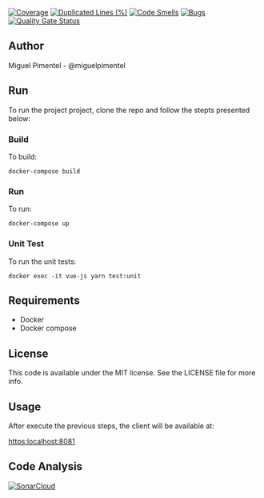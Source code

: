 [![Coverage](https://sonarcloud.io/api/project_badges/measure?project=pAmanda_gces-tf-client&metric=coverage)](https://sonarcloud.io/dashboard?id=miguelpimentel_vue_dockerizing)
[![Duplicated Lines (%)](https://sonarcloud.io/api/project_badges/measure?project=pAmanda_gces-tf-client&metric=duplicated_lines_density)](https://sonarcloud.io/dashboard?id=miguelpimentel_vue_dockerizing)
[![Code Smells](https://sonarcloud.io/api/project_badges/measure?project=pAmanda_gces-tf-client&metric=code_smells)](https://sonarcloud.io/dashboard?id=miguelpimentel_vue_dockerizing)
[![Bugs](https://sonarcloud.io/api/project_badges/measure?project=pAmanda_gces-tf-client&metric=bugs)](https://sonarcloud.io/dashboard?id=miguelpimentel_vue_dockerizing)
[![Quality Gate Status](https://sonarcloud.io/api/project_badges/measure?project=pAmanda_gces-tf-client&metric=alert_status)](https://sonarcloud.io/dashboard?id=miguelpimentel_vue_dockerizing)

## Author

Miguel Pimentel - @miguelpimentel  

## Run

To run the project project, clone the repo and follow the stepts presented below:

### Build

To build:

```
docker-compose build
```

### Run 


To run:


```
docker-compose up
```

### Unit Test

To run the unit tests:

```
docker exec -it vue-js yarn test:unit
```
## Requirements

* Docker 
* Docker compose

## License

This code is available under the MIT license. See the LICENSE file for more info.

## Usage 

After execute the previous steps, the client will be available at:

[https:localhost:8081](https:localhost:8081)

## Code Analysis

[![SonarCloud](https://sonarcloud.io/images/project_badges/sonarcloud-white.svg)](https://sonarcloud.io/dashboard?id=miguelpimentel_vue_dockerizing)